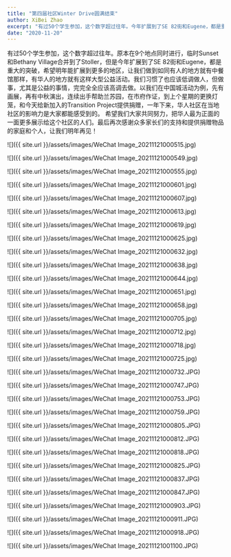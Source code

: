 ```yaml
---
title: "第四届社区Winter Drive圆满结束"
author: XiBei Zhao
excerpt: "有过50个学生参加，这个数字超过往年。今年扩展到了SE 82街和Eugene，都是重大的突破，希望明年能扩展到更多的地区，让我们做到如同有人的地方就有中餐馆那样，有华人的地方就有这样大型公益活动。我们习惯了也应该低调做人，但做事，尤其是公益的事情，完完全全应该高调去做。我们大家共同努力，把华人最为正面的一面更多展示给这个社区的人们。最后再次感谢众多家长们的支持和提供捐赠物品的家庭和个人，让我们明年再见！"
date: "2020-11-20"
---
```


有过50个学生参加，这个数字超过往年。原本在9个地点同时进行，临时Sunset和Bethany Village合并到了Stoller，但是今年扩展到了SE 82街和Eugene，都是重大的突破，希望明年能扩展到更多的地区，让我们做到如同有人的地方就有中餐馆那样，有华人的地方就有这样大型公益活动。我们习惯了也应该低调做人，但做事，尤其是公益的事情，完完全全应该高调去做。以我们在中国城活动为例，先有画展，再有中秋演出，连续出手帮助兰苏园，在市府作证，到上个星期的更换灯笼，和今天给新加入的Transition Project提供捐赠，一年下来，华人社区在当地社区的影响力是大家都能感受到的。 希望我们大家共同努力，把华人最为正面的一面更多展示给这个社区的人们。最后再次感谢众多家长们的支持和提供捐赠物品的家庭和个人，让我们明年再见！

![]({{ site.url }}/assets/images/WeChat Image_20211121000515.jpg)

![]({{ site.url }}/assets/images/WeChat Image_20211121000549.jpg)

![]({{ site.url }}/assets/images/WeChat Image_20211121000555.jpg)

![]({{ site.url }}/assets/images/WeChat Image_20211121000601.jpg)

![]({{ site.url }}/assets/images/WeChat Image_20211121000607.jpg)

![]({{ site.url }}/assets/images/WeChat Image_20211121000613.jpg)

![]({{ site.url }}/assets/images/WeChat Image_20211121000619.jpg)

![]({{ site.url }}/assets/images/WeChat Image_20211121000625.jpg)

![]({{ site.url }}/assets/images/WeChat Image_20211121000632.jpg)

![]({{ site.url }}/assets/images/WeChat Image_20211121000638.jpg)

![]({{ site.url }}/assets/images/WeChat Image_20211121000644.jpg)

![]({{ site.url }}/assets/images/WeChat Image_20211121000651.jpg)

![]({{ site.url }}/assets/images/WeChat Image_20211121000658.jpg)

![]({{ site.url }}/assets/images/WeChat Image_20211121000705.jpg)

![]({{ site.url }}/assets/images/WeChat Image_20211121000712.jpg)

![]({{ site.url }}/assets/images/WeChat Image_20211121000718.jpg)

![]({{ site.url }}/assets/images/WeChat Image_20211121000725.jpg)

![]({{ site.url }}/assets/images/WeChat Image_20211121000732.JPG)

![]({{ site.url }}/assets/images/WeChat Image_20211121000747.JPG)

![]({{ site.url }}/assets/images/WeChat Image_20211121000753.JPG)

![]({{ site.url }}/assets/images/WeChat Image_20211121000759.JPG)

![]({{ site.url }}/assets/images/WeChat Image_20211121000805.JPG)

![]({{ site.url }}/assets/images/WeChat Image_20211121000812.JPG)

![]({{ site.url }}/assets/images/WeChat Image_20211121000818.JPG)

![]({{ site.url }}/assets/images/WeChat Image_20211121000825.JPG)

![]({{ site.url }}/assets/images/WeChat Image_20211121000837.JPG)

![]({{ site.url }}/assets/images/WeChat Image_20211121000847.JPG)

![]({{ site.url }}/assets/images/WeChat Image_20211121000903.JPG)

![]({{ site.url }}/assets/images/WeChat Image_20211121000911.JPG)

![]({{ site.url }}/assets/images/WeChat Image_20211121000918.JPG)

![]({{ site.url }}/assets/images/WeChat Image_20211121001100.JPG)
